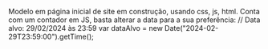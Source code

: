 Modelo em página inicial de site em construção, usando css, js, html.
Conta com um contador em JS, basta alterar a data para a sua preferência:
          // Data alvo: 29/02/2024 às 23:59
          var dataAlvo = new Date("2024-02-29T23:59:00").getTime();

